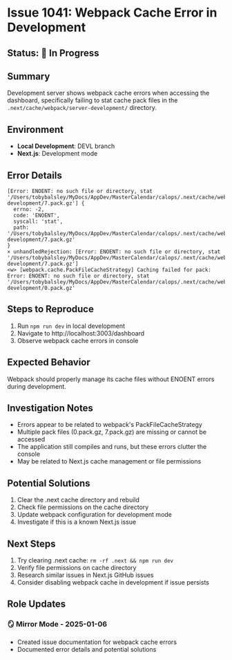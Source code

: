 # Issue 1041: Webpack Cache Error in Development

## Status: 🚧 In Progress

## Summary
Development server shows webpack cache errors when accessing the dashboard, specifically failing to stat cache pack files in the `.next/cache/webpack/server-development/` directory.

## Environment
- **Local Development**: DEVL branch
- **Next.js**: Development mode

## Error Details
```
[Error: ENOENT: no such file or directory, stat '/Users/tobybalsley/MyDocs/AppDev/MasterCalendar/calops/.next/cache/webpack/server-development/7.pack.gz'] {
  errno: -2,
  code: 'ENOENT',
  syscall: 'stat',
  path: '/Users/tobybalsley/MyDocs/AppDev/MasterCalendar/calops/.next/cache/webpack/server-development/7.pack.gz'
}
⨯ unhandledRejection: [Error: ENOENT: no such file or directory, stat 
'/Users/tobybalsley/MyDocs/AppDev/MasterCalendar/calops/.next/cache/webpack/server-development/7.pack.gz']
<w> [webpack.cache.PackFileCacheStrategy] Caching failed for pack: Error: ENOENT: no such file or directory, stat 
'/Users/tobybalsley/MyDocs/AppDev/MasterCalendar/calops/.next/cache/webpack/server-development/0.pack.gz'
```

## Steps to Reproduce
1. Run `npm run dev` in local development
2. Navigate to http://localhost:3003/dashboard
3. Observe webpack cache errors in console

## Expected Behavior
Webpack should properly manage its cache files without ENOENT errors during development.

## Investigation Notes
- Errors appear to be related to webpack's PackFileCacheStrategy
- Multiple pack files (0.pack.gz, 7.pack.gz) are missing or cannot be accessed
- The application still compiles and runs, but these errors clutter the console
- May be related to Next.js cache management or file permissions

## Potential Solutions
1. Clear the .next cache directory and rebuild
2. Check file permissions on the cache directory
3. Update webpack configuration for development mode
4. Investigate if this is a known Next.js issue

## Next Steps
1. Try clearing .next cache: `rm -rf .next && npm run dev`
2. Verify file permissions on cache directory
3. Research similar issues in Next.js GitHub issues
4. Consider disabling webpack cache in development if issue persists

## Role Updates

### 🪞 Mirror Mode - 2025-01-06
- Created issue documentation for webpack cache errors
- Documented error details and potential solutions